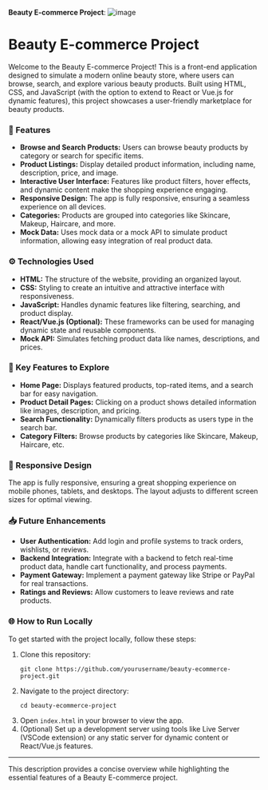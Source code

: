 **Beauty E-commerce Project**:
![image](https://github.com/user-attachments/assets/0c2ea8ee-19cf-4d94-92da-1c87cb8a2013)



# Beauty E-commerce Project

Welcome to the Beauty E-commerce Project! This is a front-end application designed to simulate a modern online beauty store, where users can browse, search, and explore various beauty products. Built using HTML, CSS, and JavaScript (with the option to extend to React or Vue.js for dynamic features), this project showcases a user-friendly marketplace for beauty products.

### 🚀 Features
- **Browse and Search Products:** Users can browse beauty products by category or search for specific items.
- **Product Listings:** Display detailed product information, including name, description, price, and image.
- **Interactive User Interface:** Features like product filters, hover effects, and dynamic content make the shopping experience engaging.
- **Responsive Design:** The app is fully responsive, ensuring a seamless experience on all devices.
- **Categories:** Products are grouped into categories like Skincare, Makeup, Haircare, and more.
- **Mock Data:** Uses mock data or a mock API to simulate product information, allowing easy integration of real product data.

### ⚙️ Technologies Used
- **HTML:** The structure of the website, providing an organized layout.
- **CSS:** Styling to create an intuitive and attractive interface with responsiveness.
- **JavaScript:** Handles dynamic features like filtering, searching, and product display.
- **React/Vue.js (Optional):** These frameworks can be used for managing dynamic state and reusable components.
- **Mock API:** Simulates fetching product data like names, descriptions, and prices.

### 🧩 Key Features to Explore
- **Home Page:** Displays featured products, top-rated items, and a search bar for easy navigation.
- **Product Detail Pages:** Clicking on a product shows detailed information like images, description, and pricing.
- **Search Functionality:** Dynamically filters products as users type in the search bar.
- **Category Filters:** Browse products by categories like Skincare, Makeup, Haircare, etc.

### 📱 Responsive Design
The app is fully responsive, ensuring a great shopping experience on mobile phones, tablets, and desktops. The layout adjusts to different screen sizes for optimal viewing.

### 📥 Future Enhancements
- **User Authentication:** Add login and profile systems to track orders, wishlists, or reviews.
- **Backend Integration:** Integrate with a backend to fetch real-time product data, handle cart functionality, and process payments.
- **Payment Gateway:** Implement a payment gateway like Stripe or PayPal for real transactions.
- **Ratings and Reviews:** Allow customers to leave reviews and rate products.

### 🌐 How to Run Locally
To get started with the project locally, follow these steps:
1. Clone this repository:
   ```
   git clone https://github.com/yourusername/beauty-ecommerce-project.git
   ```
2. Navigate to the project directory:
   ```
   cd beauty-ecommerce-project
   ```
3. Open `index.html` in your browser to view the app.
4. (Optional) Set up a development server using tools like Live Server (VSCode extension) or any static server for dynamic content or React/Vue.js features.

---

This description provides a concise overview while highlighting the essential features of a Beauty E-commerce project.
